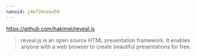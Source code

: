 ```yaml
---
nanoid: j4e72mneaa59
---
```

https://github.com/hakimel/reveal.js

> reveal.js is an open source HTML presentation framework. It enables anyone with a web browser to create beautiful presentations for free.
